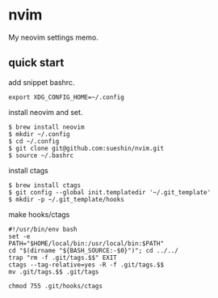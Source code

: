 # nvim
My neovim settings memo.

## quick start

add snippet bashrc.
~~~
export XDG_CONFIG_HOME=~/.config
~~~

install neovim and set.
~~~
$ brew install neovim
$ mkdir ~/.config
$ cd ~/.config
$ git clone git@github.com:sueshin/nvim.git
$ source ~/.bashrc
~~~

install ctags
~~~
$ brew install ctags
$ git config --global init.templatedir '~/.git_template'
$ mkdir -p ~/.git_template/hooks
~~~

make hooks/ctags
~~~
#!/usr/bin/env bash
set -e
PATH="$HOME/local/bin:/usr/local/bin:$PATH"
cd "$(dirname "${BASH_SOURCE:-$0}")"; cd ../../
trap "rm -f .git/tags.$$" EXIT
ctags --tag-relative=yes -R -f .git/tags.$$
mv .git/tags.$$ .git/tags
~~~

~~~
chmod 755 .git/hooks/ctags
~~~

